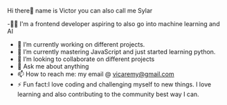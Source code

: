  Hi there👋 name is Victor you can also call me Sylar

-👨‍💻 I'm a frontend developer aspiring to also go into machine learning and AI
- 🔭 I’m currently working on different projects. 
- 🌱 I’m currently mastering JavaScript and just started learning python. 
- 👯 I’m looking to collaborate on different projects
- 💬 Ask me about anything 
- 📫 How to reach me: my email @ vicaremy@gmail.com
- ⚡ Fun fact:I love coding and challenging myself to new things. I love learning and also contributing to the community best way I can.


